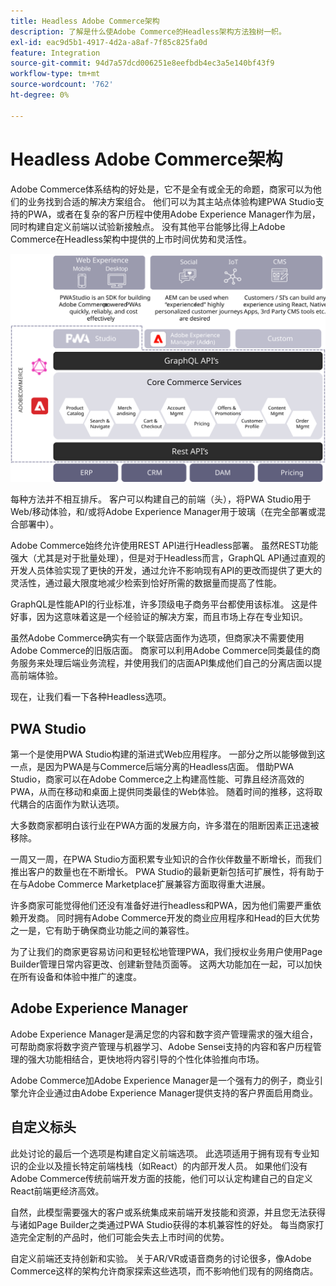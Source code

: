 ```yaml
---
title: Headless Adobe Commerce架构
description: 了解是什么使Adobe Commerce的Headless架构方法独树一帜。
exl-id: eac9d5b1-4917-4d2a-a8af-7f85c825fa0d
feature: Integration
source-git-commit: 94d7a57dcd006251e8eefbdb4ec3a5e140bf43f9
workflow-type: tm+mt
source-wordcount: '762'
ht-degree: 0%

---
```


# Headless Adobe Commerce架构

Adobe Commerce体系结构的好处是，它不是全有或全无的命题，商家可以为他们的业务找到合适的解决方案组合。 他们可以为其主站点体验构建PWA Studio支持的PWA，或者在复杂的客户历程中使用Adobe Experience Manager作为层，同时构建自定义前端以试验新接触点。 没有其他平台能够比得上Adobe Commerce在Headless架构中提供的上市时间优势和灵活性。

![显示Headless Adobe Commerce店面架构的示意图](../../../assets/playbooks/headless-storefront-architecture.svg)

每种方法并不相互排斥。 客户可以构建自己的前端（头），将PWA Studio用于Web/移动体验，和/或将Adobe Experience Manager用于玻璃（在完全部署或混合部署中）。

Adobe Commerce始终允许使用REST API进行Headless部署。 虽然REST功能强大（尤其是对于批量处理），但是对于Headless而言，GraphQL API通过直观的开发人员体验实现了更快的开发，通过允许不影响现有API的更改而提供了更大的灵活性，通过最大限度地减少检索到恰好所需的数据量而提高了性能。

GraphQL是性能API的行业标准，许多顶级电子商务平台都使用该标准。 这是件好事，因为这意味着这是一个经验证的解决方案，而且市场上存在专业知识。

虽然Adobe Commerce确实有一个联营店面作为选项，但商家决不需要使用Adobe Commerce的旧版店面。 商家可以利用Adobe Commerce同类最佳的商务服务来处理后端业务流程，并使用我们的店面API集成他们自己的分离店面以提高前端体验。

现在，让我们看一下各种Headless选项。

## PWA Studio

第一个是使用PWA Studio构建的渐进式Web应用程序。 一部分之所以能够做到这一点，是因为PWA是与Commerce后端分离的Headless店面。 借助PWA Studio，商家可以在Adobe Commerce之上构建高性能、可靠且经济高效的PWA，从而在移动和桌面上提供同类最佳的Web体验。 随着时间的推移，这将取代耦合的店面作为默认选项。

大多数商家都明白该行业在PWA方面的发展方向，许多潜在的阻断因素正迅速被移除。

一周又一周，在PWA Studio方面积累专业知识的合作伙伴数量不断增长，而我们推出客户的数量也在不断增长。 PWA Studio的最新更新包括可扩展性，将有助于在与Adobe Commerce Marketplace扩展兼容方面取得重大进展。

许多商家可能觉得他们还没有准备好进行headless和PWA，因为他们需要严重依赖开发商。 同时拥有Adobe Commerce开发的商业应用程序和Head的巨大优势之一是，它有助于确保商业功能之间的兼容性。

为了让我们的商家更容易访问和更轻松地管理PWA，我们授权业务用户使用Page Builder管理日常内容更改、创建新登陆页面等。 这两大功能加在一起，可以加快在所有设备和体验中推广的速度。

## Adobe Experience Manager

Adobe Experience Manager是满足您的内容和数字资产管理需求的强大组合，可帮助商家将数字资产管理与机器学习、Adobe Sensei支持的内容和客户历程管理的强大功能相结合，更快地将内容引导的个性化体验推向市场。

Adobe Commerce加Adobe Experience Manager是一个强有力的例子，商业引擎允许企业通过由Adobe Experience Manager提供支持的客户界面启用商业。

## 自定义标头

此处讨论的最后一个选项是构建自定义前端选项。 此选项适用于拥有现有专业知识的企业以及擅长特定前端栈栈（如React）的内部开发人员。 如果他们没有Adobe Commerce传统前端开发方面的技能，他们可以认定构建自己的自定义React前端更经济高效。

自然，此模型需要强大的客户或系统集成来前端开发技能和资源，并且您无法获得与诸如Page Builder之类通过PWA Studio获得的本机兼容性的好处。 每当商家打造完全定制的产品时，他们可能会失去上市时间的优势。

自定义前端还支持创新和实验。 关于AR/VR或语音商务的讨论很多，像Adobe Commerce这样的架构允许商家探索这些选项，而不影响他们现有的网络商店。
